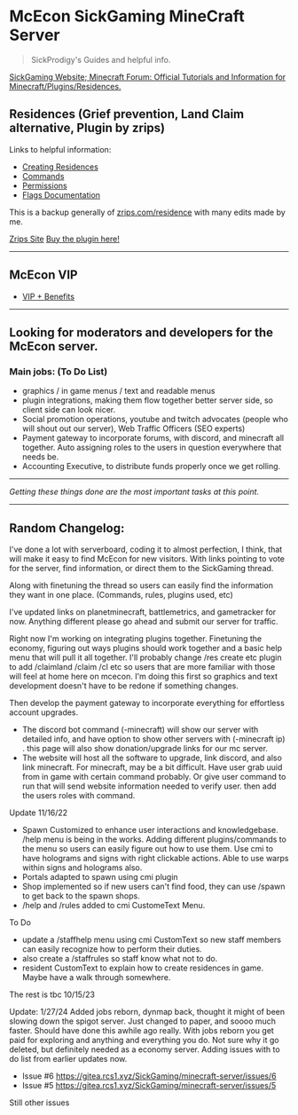 # McEcon SickGaming MineCraft Server
> SickProdigy's Guides and helpful info.

[SickGaming Website; Minecraft Forum: Official Tutorials and Information for Minecraft/Plugins/Residences.](https://www.sickgaming.net/forum-103.html)

## Residences (Grief prevention, Land Claim alternative, Plugin by zrips)
Links to helpful information:
* [Creating Residences](Residences/Creating-Residences.md)
* [Commands](Residences/Commands.md)
* [Permissions](Residences/Permissions.md)
* [Flags Documentation](Residences/Flags-Documentation.md)

This is a backup generally of [zrips.com/residence](https://www.zrips.net/residence/) with many edits made by me. 

[Zrips Site](https://www.zrips.net/residence/)
[Buy the plugin here!](https://www.spigotmc.org/resources/residence-1-7-10-up-to-1-19.11480/)

---

## McEcon VIP
* [VIP + Benefits](VIP.md)

---

## Looking for moderators and developers for the McEcon server.

### Main jobs: (To Do List)
* graphics / in game menus / text and readable menus
* plugin integrations, making them flow together better server side, so client side can look nicer.
* Social promotion operations, youtube and twitch advocates (people who will shout out our server), Web Traffic Officers (SEO experts)
* Payment gateway to incorporate forums, with discord, and minecraft all together. Auto assigning roles to the users in question everywhere that needs be.
* Accounting Executive, to distribute funds properly once we get rolling.

---

*Getting these things done are the most important tasks at this point.*

---

## Random Changelog:

I've done a lot with serverboard, coding it to almost perfection, I think, that will make it easy to find McEcon for new visitors. With links pointing to vote for the server, find information, or direct them to the SickGaming thread.

Along with finetuning the thread so users can easily find the information they want in one place. (Commands, rules, plugins used, etc)

I've updated links on planetminecraft, battlemetrics, and gametracker for now. Anything different please go ahead and submit our server for traffic.

Right now I'm working on integrating plugins together. Finetuning the economy, figuring out ways plugins should work together and a basic help menu that will pull it all together.
I'll probably change /res create etc plugin to add /claimland /claim /cl etc so users that are more familiar with those will feel at home here on mcecon.
I'm doing this first so graphics and text development doesn't have to be redone if something changes.

Then develop the payment gateway to incorporate everything for effortless account upgrades.
- The discord bot command (-minecraft) will show our server with detailed info, and have option to show other servers with (-minecraft ip) . this page will also show donation/upgrade links for our mc server.
- The website will host all the software to upgrade, link discord, and also link minecraft. For minecraft, may be a bit difficult. Have user grab uuid from in game with certain command probably. Or give user command to run that will send website information needed to verify user. then add the users roles with command.

Update 11/16/22
- Spawn Customized to enhance user interactions and knowledgebase. /help menu is being in the works. Adding different plugins/commands to the menu so users can easily figure out how to use them. Use cmi to have holograms and signs with right clickable actions. Able to use warps within signs and holograms also.
- Portals adapted to spawn using cmi plugin
- Shop implemented so if new users can't find food, they can use /spawn to get back to the spawn shops.
- /help and /rules added to cmi CustomeText Menu.


To Do
- update a /staffhelp menu using cmi CustomText so new staff members can easily recognize how to perform their duties.
- also create a /staffrules so staff know what not to do.
- resident CustomText to explain how to create residences in game. Maybe have a walk through somewhere.

The rest is tbc
10/15/23

Update: 1/27/24
Added jobs reborn, dynmap back, thought it might of been slowing down the spigot server.
Just changed to paper, and soooo much faster. Should have done this awhile ago really.
With jobs reborn you get paid for exploring and anything and everything you do.
Not sure why it go deleted, but definitely needed as a economy server. Adding issues with to do list from earlier updates now.
- Issue #6 https://gitea.rcs1.xyz/SickGaming/minecraft-server/issues/6
- Issue #5 https://gitea.rcs1.xyz/SickGaming/minecraft-server/issues/5

Still other issues